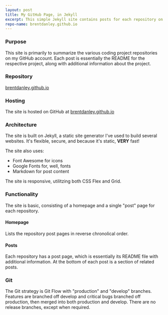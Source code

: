 ```yaml
---
layout: post
title: My GitHub Page, in Jekyll
excerpt: This simple Jekyll site contains posts for each repository on my GitHub account
repo-name: brentdanley.github.io
---
```


### Purpose
This site is primarily to summarize the various coding project repositories on my GitHub account. Each post is essentially the README for the respective project, along with additional information about the project. 

### Repository
[brentdanley.github.io](https://github.com/brentdanley/brentdanley.github.io)

### Hosting
The site is hosted on GitHub at [brentdanley.github.io](https://brentdanley.github.io)

### Architecture
The site is built on Jekyll, a static site generator I've used to build several websites. It's flexible, secure, and because it's static, **VERY** fast!

The site also uses:
- Font Awesome for icons
- Google Fonts for, well, fonts
- Markdown for post content 

The site is responsive, utilitzing both CSS Flex and Grid.

### Functionality
The site is basic, consisting of a homepage and a single "post" page for each repository.

#### Homepage
Lists the repository post pages in reverse chronolical order.

#### Posts
Each repository has a post page, which is essentially its README file with additional information. At the bottom of each post is a section of related posts.

### Git
The Git strategy is Git Flow with "production" and "develop" branches. Features are branched off develop and critical bugs branched off production, then merged into both production and develop. There are no release branches, except when required.